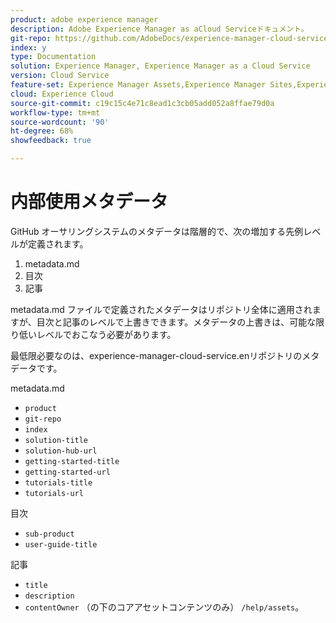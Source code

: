 ```yaml
---
product: adobe experience manager
description: Adobe Experience Manager as aCloud Serviceドキュメント。
git-repo: https://github.com/AdobeDocs/experience-manager-cloud-service.ja-JP
index: y
type: Documentation
solution: Experience Manager, Experience Manager as a Cloud Service
version: Cloud Service
feature-set: Experience Manager Assets,Experience Manager Sites,Experience Manager, Experience Manager Forms, Experience Manager Cloud Manager
cloud: Experience Cloud
source-git-commit: c19c15c4e71c8ead1c3cb05add052a8ffae79d0a
workflow-type: tm+mt
source-wordcount: '90'
ht-degree: 68%
showfeedback: true

---
```



# 内部使用メタデータ

GitHub オーサリングシステムのメタデータは階層的で、次の増加する先例レベルが定義されます。

1. metadata.md
1. 目次
1. 記事

metadata.md ファイルで定義されたメタデータはリポジトリ全体に適用されますが、目次と記事のレベルで上書きできます。メタデータの上書きは、可能な限り低いレベルでおこなう必要があります。

最低限必要なのは、experience-manager-cloud-service.enリポジトリのメタデータです。

metadata.md

* `product`
* `git-repo`
* `index`
* `solution-title`
* `solution-hub-url`
* `getting-started-title`
* `getting-started-url`
* `tutorials-title`
* `tutorials-url`

目次

* `sub-product`
* `user-guide-title`

記事

* `title`
* `description`
* `contentOwner` （の下のコアアセットコンテンツのみ） `/help/assets`。
